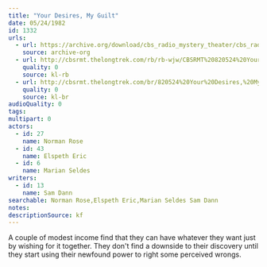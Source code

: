```yaml
---
title: "Your Desires, My Guilt"
date: 05/24/1982
id: 1332
urls: 
  - url: https://archive.org/download/cbs_radio_mystery_theater/cbs_radio_mystery_theater-1301-1350.zip/cbs_radio_mystery_theater-1301-1350%2Fcbsrmt_1332_your_desires_my_guilt.mp3
    source: archive-org
  - url: http://cbsrmt.thelongtrek.com/rb/rb-wjw/CBSRMT%20820524%20Your%20Desires,%20My%20Guilt_wjw.mp3
    quality: 0
    source: kl-rb
  - url: http://cbsrmt.thelongtrek.com/br/820524%20Your%20Desires,%20My%20Guilt-WBBM.mp3
    quality: 0
    source: kl-br
audioQuality: 0
tags: 
multipart: 0
actors:  
  - id: 27
    name: Norman Rose  
  - id: 43
    name: Elspeth Eric  
  - id: 6
    name: Marian Seldes
writers:  
  - id: 13
    name: Sam Dann
searchable: Norman Rose,Elspeth Eric,Marian Seldes Sam Dann
notes: 
descriptionSource: kf
---
```

A couple of modest income find that they can have whatever they want just by wishing for it together. They don't find a downside to their discovery until they start using their newfound power to right some perceived wrongs.